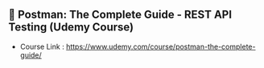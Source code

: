## 🔰 Postman: The Complete Guide - REST API Testing (Udemy Course)

- Course Link : <https://www.udemy.com/course/postman-the-complete-guide/>
